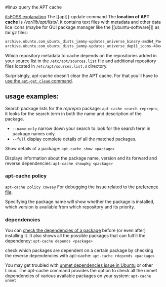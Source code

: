 #linux 
query the APT cache

[itsFOSS explanation](https://itsfoss.com/apt-cache-command/)
The [[apt]]-update command 
The **location of APT cache** is */var/lib/apt/lists/*. it contains text files with metadata and other data lice icons (maybe for GUI package manager like the [[ubuntu-software]]) as *tar.gz* files:
```sh
archive.ubuntu.com_ubuntu_dists_jammy-updates_universe_binary-amd64_Packages
archive.ubuntu.com_ubuntu_dists_jammy-updates_universe_dep11_icons-48x48.tar.gz
```

Which repository metadata to cache depends on the repositories added in your source list in the `/etc/apt/sources.list` file and additional repository files located in `/etc/apt/sources.list.d` directory.

Surprisingly, apt-cache doesn’t clear the APT cache. For that you’ll have to [use the `apt-get clean` command](https://itsfoss.com/clear-apt-cache/).

## usage examples:
Search package lists for the *reprepro* package: `apt-cache search reprepro`, it looks for the search term in both the name and description of the package.
- `--name-only` narrow down your search to look for the search term in package names only.
- `--full` display complete details of all the matched packages.

Show details of a package: `apt-cache show <package>`

Displays information about the package name, version and its forward and reverse dependencies: `apt-cache showpkg <package>`

### apt-cache policy
`apt-cache policy cowsay`
For debugging the issue related to the [preference file](https://debian-handbook.info/browse/stable/sect.apt-get.html?ref=itsfoss.com#sect.apt.priorities).

Specifying the package name will show whether the package is installed, which version is available from which repository and its priority.

### dependencies
You can [check the dependencies of a package](https://itsfoss.com/check-dependencies-package-ubuntu/) before (or even after) installing it. It also shows all the possible packages that can fulfill the dependency:
`apt-cache depends <package>`

check which packages are dependent on a certain package by checking the reverse dependencies with apt-cache:  `apt-cache rdepends <package>`

You may get troubled with [unmet dependencies issue in Ubuntu](https://itsfoss.com/held-broken-packages-error/) or other Linux. The apt-cache command provides the option to check all the unmet dependencies of various available packages on your system: `apt-cache unmet`
